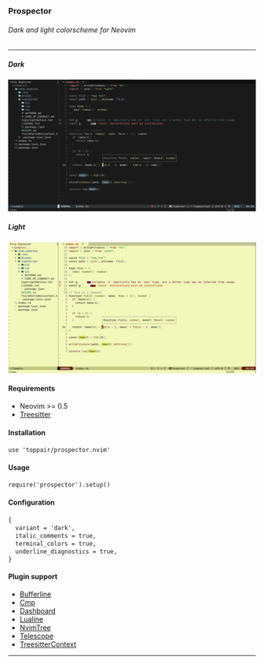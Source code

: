 ### Prospector

###### Dark and light colorscheme for Neovim

---

##### Dark

![Preview](./preview_dark.png)

##### Light

![Preview](./preview_light.png)

#### Requirements
- Neovim >= 0.5
- [Treesitter](https://github.com/nvim-treesitter/nvim-treesitter)

#### Installation
```
use 'toppair/prospector.nvim'
```

#### Usage
```
require('prospector').setup()
```

#### Configuration
```
{
  variant = 'dark',
  italic_comments = true,
  terminal_colors = true,
  underline_diagnostics = true,
}
```

#### Plugin support
- [Bufferline](https://github.com/akinsho/bufferline.nvim)
- [Cmp](https://github.com/hrsh7th/nvim-cmp)
- [Dashboard](https://github.com/glepnir/dashboard-nvim)
- [Lualine](https://github.com/hoob3rt/lualine.nvim)
- [NvimTree](https://github.com/kyazdani42/nvim-tree.lua)
- [Telescope](https://github.com/nvim-telescope/telescope.nvim)
- [TreesitterContext](https://github.com/romgrk/nvim-treesitter-context)

---

